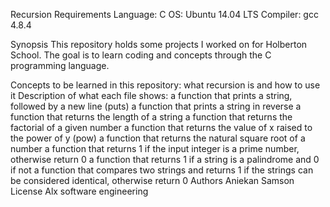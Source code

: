 Recursion
Requirements
Language: C
OS: Ubuntu 14.04 LTS
Compiler: gcc 4.8.4

Synopsis
This repository holds some projects I worked on for Holberton School. The goal is to learn coding and concepts through the C programming language.

Concepts to be learned in this repository:
what recursion is and how to use it
Description of what each file shows:
a function that prints a string, followed by a new line (puts)
a function that prints a string in reverse
a function that returns the length of a string
a function that returns the factorial of a given number
a function that returns the value of x raised to the power of y (pow)
a function that returns the natural square root of a number
a function that returns 1 if the input integer is a prime number, otherwise return 0
a function that returns 1 if a string is a palindrome and 0 if not
a function that compares two strings and returns 1 if the strings can be considered identical, otherwise return 0
Authors
Aniekan Samson
License
Alx software engineering
